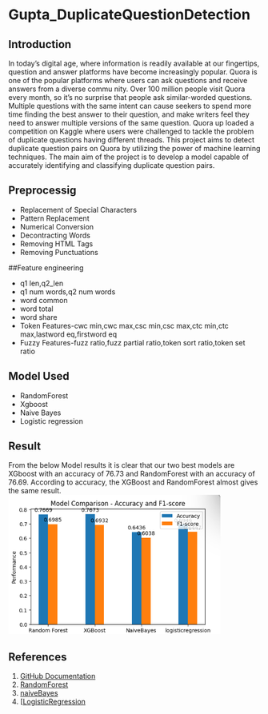 # Gupta_DuplicateQuestionDetection

## Introduction
 In today’s digital age, where information is readily available at our fingertips, question
 and answer platforms have become increasingly popular. Quora is one of the popular
 platforms where users can ask questions and receive answers from a diverse commu
 nity. Over 100 million people visit Quora every month, so it’s no surprise that
 people ask similar-worded questions. Multiple questions with the same intent can
 cause seekers to spend more time finding the best answer to their question, and make
 writers feel they need to answer multiple versions of the same question. Quora up
 loaded a competition on Kaggle where users were challenged to tackle the problem
 of duplicate questions having different threads.
 This project aims to detect duplicate question pairs on Quora by utilizing the
 power of machine learning techniques. The main aim of the project is to develop
 a model capable of accurately identifying and classifying duplicate question pairs.

 ## Preprocessig
 - Replacement of Special Characters
 - Pattern Replacement
 - Numerical Conversion
 - Decontracting Words
 - Removing HTML Tags
 - Removing Punctuations

##Feature engineering
- q1 len,q2_len
- q1 num words,q2 num words
-  word common
-  word total
-  word share
-  Token Features-cwc min,cwc max,csc min,csc max,ctc min,ctc max,lastword eq,firstword eq
-  Fuzzy Features-fuzz ratio,fuzz partial ratio,token sort ratio,token set ratio


 ## Model Used
 - RandomForest
 - Xgboost
 - Naive Bayes
 - Logistic regression

## Result

 From the below Model results it is clear that our two best models are XGboost
 with an accuracy of 76.73 and RandomForest with an accuracy of 76.69. According
 to accuracy, the XGBoost and RandomForest almost gives the same result.
![Alt text](https://github.com/Gpriti/Gupta_DuplicateQuestionDetection/blob/main/model_comparasion.png)

## References
1. [GitHub Documentation](https://chairnerd.seatgeek.com/fuzzywuzzy-fuzzy-string-matching-in-python/)
2. [RandomForest](https://scikit-learn.org/stable/modules/generated/sklearn.ensemble.RandomForestClassifier.html)
3. [naiveBayes](https://scikit-learn.org/stable/modules/generated/sklearn.naive_bayes.MultinomialNB.html)
4. [[LogisticRegression](https://scikit-learn.org/stable/modules/generated/sklearn.linear_model.LogisticRegression.html)

